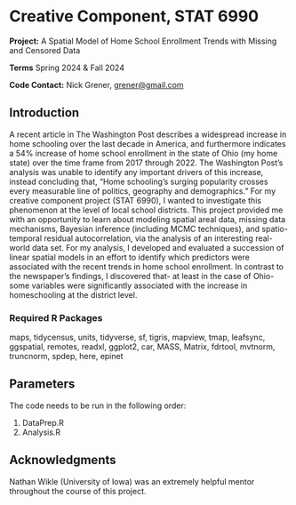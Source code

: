 # Creative Component, STAT 6990
**Project:** A Spatial Model of Home School Enrollment Trends with Missing and Censored Data

**Terms** Spring 2024 & Fall 2024

**Code Contact:** Nick Grener, grener@gmail.com      

## Introduction  
 A recent article in The Washington Post describes a widespread increase in home schooling over the last decade in America, and furthermore indicates a 54% increase of home school enrollment in the state of Ohio (my home state) over the time frame from 2017 through 2022. The Washington Post’s analysis was unable to identify any
 important drivers of this increase, instead concluding that, “Home schooling’s surging popularity crosses every measurable line of politics, geography and demographics.” For my creative component
 project (STAT 6990), I wanted to investigate this phenomenon at the level of local school districts. This project provided me with an opportunity to learn about modeling spatial areal data, missing
 data mechanisms, Bayesian inference (including MCMC techniques), and spatio-temporal residual autocorrelation, via the analysis of an interesting real-world data set. For my analysis, I developed and evaluated a succession of linear spatial models in an effort to identify which predictors were associated with the recent trends in home school enrollment. In contrast to the newspaper’s findings, I discovered that- at least in the case of Ohio- some variables were significantly
 associated with the increase in homeschooling at the district level.

### Required R Packages
maps, tidycensus, units, tidyverse, sf, tigris, mapview, tmap, leafsync, ggspatial, remotes, readxl, ggplot2, car, MASS, Matrix, fdrtool, mvtnorm, truncnorm, spdep, here, epinet

## Parameters
The code needs to be run in the following order:
1. DataPrep.R
2. Analysis.R

## Acknowledgments
Nathan Wikle (University of Iowa) was an extremely helpful mentor throughout the course of this project. 
